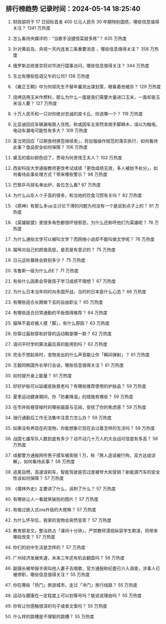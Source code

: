 
## 排行榜趋势 记录时间：2024-05-14 18:25:40
  
  1. 财政部将于 17 日招标首发 400 亿元人民币 30 年期特别国债，哪些信息值得关注？ 1341 万热度
    
  2. 怎么看待央媒评的：“当歌手没捷径菜就多练”？ 635 万热度
    
  3. 针对黄岩岛，央视一天内连发三条重要消息 ，哪些信息值得关注？ 358 万热度
    
  4. 俄罗斯总统普京将对华进行国事访问，哪些信息值得关注？ 344 万热度
    
  5. 东北有哪些低调又牛的公司? 138 万热度
    
  6. 《雍正王朝》中为何邬先生不替年羹尧出谋划策，眼看着他被杀？ 129 万热度
    
  7. 烧烤店用玉米作燃料，那么为什么一面是我们需要大量进口玉米，一面却是玉米没人要？ 127 万热度
    
  8. 十万人民币和一只对你绝对忠诚的皮卡丘，你选哪一个？ 119 万热度
    
  9. 比亚迪回应车辆漏电致人住院，称或因车主突然发病手脚麻木，误以为触电，电动车漏电可能性有多大？ 109 万热度
    
  10. 麦当劳回应「过期食材换签继续卖」，将加强操作规范的落实执行，如何看待此事？食品安全如何保障？ 106 万热度
    
  11. 黛玉的窗纱颜色旧了，贾母为何责怪王夫人？ 102 万热度
    
  12. 西安科技大学通报教师更改考试成绩「更改成绩无效，多人被给予处分」，如何看待此事处理方式？带来哪些警示？ 98 万热度
    
  13. 巴黎乒乓球名单出炉，各位怎么看? 87 万热度
    
  14. 为什么山东人个子高的很多，和当地的饮食习惯有关吗？ 82 万热度
    
  15. 《原神》有那么多up主讨论下滑的问题为何没有一个是说到点子上的？ 81 万热度
    
  16. 《英雄联盟》里很多角色都很坏很邪恶，为什么还称呼他们为英雄呢？ 76 万热度
    
  17. 为什么通俗文学可以被叫文学？而网络小说却不能叫做文学呢？ 76 万热度
    
  18. 猫咪对自己的颜值高低，是否是有意识的？ 75 万热度
    
  19. 日元这轮暴跌会跌到多少？ 75 万热度
    
  20. 韦鲁斯一级为什么点E？ 71 万热度
    
  21. 有些什么因素会导致孩子学习成绩不理想？ 67 万热度
    
  22. 为什么日本当年同时向多国开战，当时的日本是什么心态？ 66 万热度
    
  23. 有哪些适合长期做下去的自由职业？ 65 万热度
    
  24. 有哪些适合日常通勤的平板值得推荐？ 64 万热度
    
  25. 猫咪不喜欢被人摸「脚」，有什么原因？ 63 万热度
    
  26. 你穿过最耐穿和好穿的运动鞋是哪一款？ 62 万热度
    
  27. 请问平时学的算法最后真的能用到吗？ 62 万热度
    
  28. 完全不想起床时，宠物发出的什么声音能让你「瞬间弹射」？ 61 万热度
    
  29. 王毅同韩国外长举行会谈，哪些信息值得关注？ 61 万热度
    
  30. 如何提升身上能量？ 61 万热度
    
  31. 好好护肤可以延缓皮肤衰老吗？有哪些推荐使用的护肤品？ 59 万热度
    
  32. 夏季运动健身期间，你「防暑降温」的措施有哪些？ 59 万热度
    
  33. 在市井街巷穿梭时的哪些画面与见闻，安抚了你的焦虑感？ 59 万热度
    
  34. 骑行通勤后工作无法集中注意力怎么办？ 59 万热度
    
  35. 如果没有养现在的宠物，你能想象它现在会过着怎样的生活吗？ 59 万热度
    
  36. 战国七雄军队人数到底有多少？动不动几十万人的大会战可信度有多高？ 58 万热度
    
  37. 成都警方通报网传男子摸车被索赔 1 万，称「两人造谣被行拘，双方达成谅解」，如何看待此事？ 58 万热度
    
  38. 追尾自燃，高速误刹车，智能驾驶是否过度被夸大和营销？新能源汽车的安全性该如何保障？ 57 万热度
    
  39. 《儒林外史》主要讲了什么，讽刺了什么？ 57 万热度
    
  40. 有哪些让人一看就笑破防的图片？ 57 万热度
    
  41. 有做过嵌入式ota升级的大佬嘛？ 57 万热度
    
  42. 为什么怀孕后，我家的宠物会突然变乖？ 57 万热度
    
  43. 教育部发文，整治挤占「课间十分钟」，严禁教师漠视纵容学生欺凌，将带来哪些改变？ 57 万热度
    
  44. 你们的初中生活是怎样的？ 57 万热度
    
  45. 广州经济发展失速，未来三年还有机会翻盘吗？ 56 万热度
    
  46. 副镇长被举报半夜叫他人妻子去唱歌，官方通报称纪委已介入调查，涉事人已被停职，哪些信息值得关注？ 55 万热度
    
  47. 你在哪些「热门」旅游城市，走过「冷门」旅行线路？ 55 万热度
    
  48. 运动与健康在一定程度上可以划等号吗？能说说理由吗？ 55 万热度
    
  49. 你有让你感触很深的句子或者文案吗？ 55 万热度
    
  50. 什么样的跳槽是不理智的跳槽？ 55 万热度
    